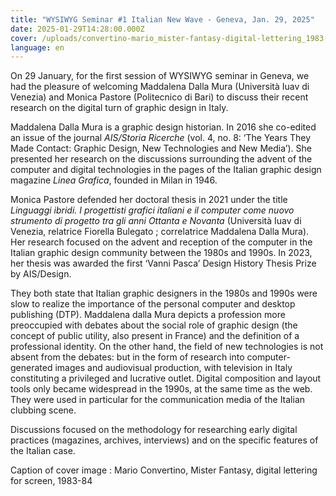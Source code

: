 ```yaml
---
title: "WYSIWYG Seminar #1 Italian New Wave - Geneva, Jan. 29, 2025"
date: 2025-01-29T14:28:00.000Z
cover: /uploads/convertino-mario_mister-fantasy-digital-lettering_1983-84.jpg
language: en
---
```

On 29 January, for the first session of WYSIWYG seminar in Geneva, we had the pleasure of welcoming Maddalena Dalla Mura (Università Iuav di Venezia) and Monica Pastore (Politecnico di Bari) to discuss their recent research on the digital turn of graphic design in Italy. 

Maddalena Dalla Mura is a graphic design historian. In 2016 she co-edited an issue of the journal *AIS/Storia Ricerche* (vol. 4, no. 8: ‘The Years They Made Contact: Graphic Design, New Technologies and New Media’). She presented her research on the discussions surrounding the advent of the computer and digital technologies in the pages of the Italian graphic design magazine *Linea Grafica*, founded in Milan in 1946. 

Monica Pastore defended her doctoral thesis in 2021 under the title *Linguaggi ibridi. I progettisti grafici italiani e il computer come nuovo strumento di progetto tra gli anni Ottanta e Novanta* (Università Iuav di Venezia, relatrice Fiorella Bulegato ; correlatrice Maddalena Dalla Mura). Her research focused on the advent and reception of the computer in the Italian graphic design community between the 1980s and 1990s. In 2023, her thesis was awarded the first ‘Vanni Pasca’ Design History Thesis Prize by AIS/Design.

They both state that Italian graphic designers in the 1980s and 1990s were slow to realize the importance of the personal computer and desktop publishing (DTP). Maddalena dalla Mura depicts a profession more preoccupied with debates about the social role of graphic design (the concept of public utility, also present in France) and the definition of a professional identity. On the other hand, the field of new technologies is not absent from the debates: but in the form of research into computer-generated images and audiovisual production, with television in Italy constituting a privileged and lucrative outlet. Digital composition and layout tools only became widespread in the 1990s, at the same time as the web. They were used in particular for the communication media of the Italian clubbing scene.

Discussions focused on the methodology for researching early digital practices (magazines, archives, interviews) and on the specific features of the Italian case.



Caption of cover image : Mario Convertino, Mister Fantasy, digital lettering for screen, 1983-84
